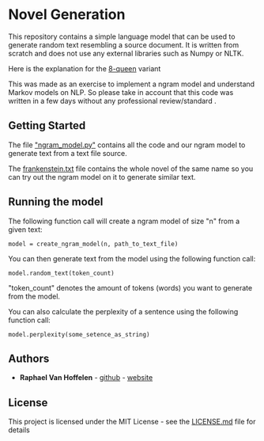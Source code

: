 # Novel Generation

This repository contains a simple language model that can be used to generate random text resembling a source document. It is written from scratch and does not use any external libraries such as Numpy or NLTK.

Here is the explanation for the [8-queen](https://en.wikipedia.org/wiki/Eight_queens_puzzle) variant

This was made as an exercise to implement a ngram model and understand Markov models on NLP. So please take in account that this code was written in a few days without any professional review/standard .

## Getting Started

The file ["ngram_model.py"](ngram_model.py) contains all the code and our ngram model to generate text from a text file source.

The [frankenstein.txt](frankenstein.txt) file contains the whole novel of the same name so you can try out the ngram model on it to generate similar text.

## Running the model

The following function call will create a ngram model of size "n" from a given text:

```[python]
model = create_ngram_model(n, path_to_text_file)
```

You can then generate text from the model using the following function call:

```[python]
model.random_text(token_count)
```

"token_count" denotes the amount of tokens (words) you want to generate from the model.

You can also calculate the perplexity of a sentence using the following function call:

```[python]
model.perplexity(some_setence_as_string)
```

## Authors

- **Raphael Van Hoffelen** - [github](https://github.com/dskart) - [website](https://www.raphaelvanhoffelen.com/)

## License

This project is licensed under the MIT License - see the [LICENSE.md](LICENSE.md) file for details
